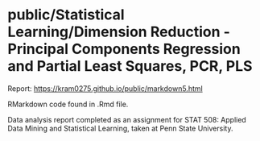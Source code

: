 # public/Statistical Learning/Dimension Reduction - Principal Components Regression and Partial Least Squares, PCR, PLS

Report: https://kram0275.github.io/public/markdown5.html

RMarkdown code found in .Rmd file.

Data analysis report completed as an assignment for STAT 508: Applied Data Mining and Statistical Learning, taken at Penn State University.
